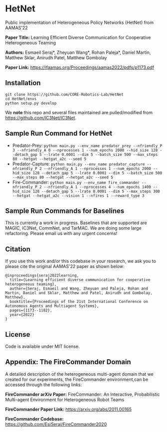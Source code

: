 # HetNet
Public implementation of Heterogeneous Policy Networks (HetNet) from AAMAS'22

**Paper Title:** Learning Efficient Diverse Communication for Cooperative Heterogeneous Teaming

**Authors:** Esmaeil Seraj*, Zheyuan Wang*, Rohan Paleja*, Daniel Martin, Matthew Sklar, Anirudh Patel, Matthew Gombolay

**Paper Link:** https://ifaamas.org/Proceedings/aamas2022/pdfs/p1173.pdf



## Installation

```
git clone https://github.com/CORE-Robotics-Lab/HetNet
cd HetNet/envs
python setup.py develop
```

We **note** this repo and several files maintained are pulled/modified from https://github.com/IC3Net/IC3Net.

## Sample Run Command for HetNet  
- Predator-Prey: ``python main.py --env_name predator_prey --nfriendly_P 3 --nfriendly_A 0 --nprocesses 1 --num_epochs 2000 --hid_size 128 --detach_gap 5 --lrate 0.0001 --dim 5 --batch_size 500 --max_steps 80 --hetgat --hetgat_a2c --seed 5``
- Predator-Capture: ``python main.py --env_name predator_capture --nfriendly_P 2 --nfriendly_A 1 --nprocesses 1 --num_epochs 2000 --hid_size 128 --detach_gap 5 --lrate 0.0001 --dim 5 --batch_size 500 --max_steps 80 --hetgat --hetgat_a2c --seed 5``
- Fire-Commander: ``python main.py --env_name fire_commander --nfriendly_P 2 --nfriendly_A 1 --nprocesses 4 --num_epochs 1400 --hid_size 128 --detach_gap 5 --lrate 0.0001 --dim 5 --max_steps 300 --hetgat --hetgat_a2c --vision 1 --nfires 1 --reward_type 3``

## Sample Run Commands for Baselines
This is currently a work in progress. Baselines that are supported are MAGIC, IC3Net, CommNet, and TarMAC. We are doing some large refactoring. Please email us with any urgent concerns!


## Citation
If you use this work and/or this codebase in your research, we ask you to please cite the original AAMAS'22 paper as shown below:

```
@inproceedings{seraj2022learning,
  title={Learning efficient diverse communication for cooperative heterogeneous teaming},
  author={Seraj, Esmaeil and Wang, Zheyuan and Paleja, Rohan and Martin, Daniel and Sklar, Matthew and Patel, Anirudh and Gombolay, Matthew},
  booktitle={Proceedings of the 21st International Conference on Autonomous Agents and Multiagent Systems},
  pages={1173--1182},
  year={2022}
}
```



## License
Code is available under MIT license.

## Appendix: The FireCommander Domain
A detailed description of the heterogeneous multi-agent domain that we created for our experiments, the FireCommander environment,can be accessed through the following links:

**FireCommander arXiv Paper:** FireCommander: An Interactive, Probabilistic Multi-agent Environment for Heterogeneous Robot Teams

**FireCommander Paper Link:** https://arxiv.org/abs/2011.00165

**FireCommander Codebase:** https://github.com/EsiSeraj/FireCommander2020


